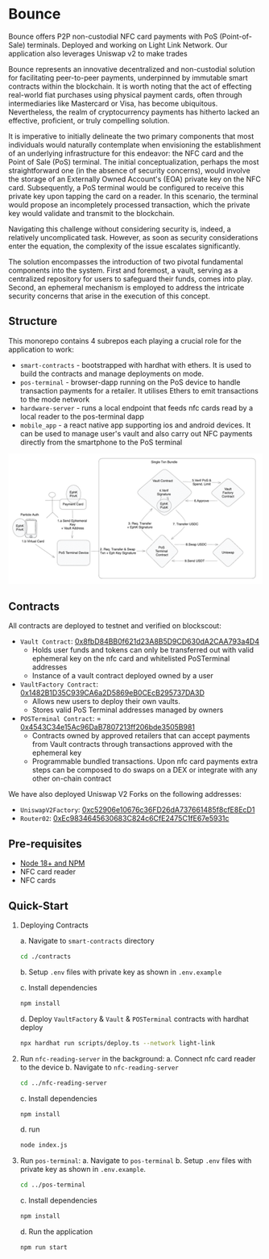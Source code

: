 # Bounce

Bounce offers P2P non-custodial NFC card payments with PoS (Point-of-Sale) terminals. Deployed and working on Light Link Network. Our application also leverages Uniswap v2 to make trades

Bounce represents an innovative decentralized and non-custodial solution for facilitating peer-to-peer payments, underpinned by immutable smart contracts within the blockchain. It is worth noting that the act of effecting real-world fiat purchases using physical payment cards, often through intermediaries like Mastercard or Visa, has become ubiquitous. Nevertheless, the realm of cryptocurrency payments has hitherto lacked an effective, proficient, or truly compelling solution.

It is imperative to initially delineate the two primary components that most individuals would naturally contemplate when envisioning the establishment of an underlying infrastructure for this endeavor: the NFC card and the Point of Sale (PoS) terminal. The initial conceptualization, perhaps the most straightforward one (in the absence of security concerns), would involve the storage of an Externally Owned Account's (EOA) private key on the NFC card. Subsequently, a PoS terminal would be configured to receive this private key upon tapping the card on a reader. In this scenario, the terminal would propose an incompletely processed transaction, which the private key would validate and transmit to the blockchain.

Navigating this challenge without considering security is, indeed, a relatively uncomplicated task. However, as soon as security considerations enter the equation, the complexity of the issue escalates significantly.

The solution encompasses the introduction of two pivotal fundamental components into the system. First and foremost, a vault, serving as a centralized repository for users to safeguard their funds, comes into play. Second, an ephemeral mechanism is employed to address the intricate security concerns that arise in the execution of this concept.

## Structure

This monorepo contains 4 subrepos each playing a crucial role for the application to work:

- `smart-contracts` - bootstrapped with hardhat with ethers. It is used to build the contracts and manage deployments on mode.
- `pos-terminal` - browser-dapp running on the PoS device to handle transaction payments for a retailer. It utilises Ethers to emit transactions to the mode network
- `hardware-server` - runs a local endpoint that feeds nfc cards read by a local reader to the pos-terminal dapp
- `mobile_app` - a react native app supporting ios and android devices. It can be used to manage user's vault and also carry out NFC payments directly from the smartphone to the PoS terminal

![alt text](./diagram.png)

## Contracts

All contracts are deployed to testnet and verified on blockscout:

- `Vault Contract`: [0x8fbD84BB0f621d23A8B5D9CD630dA2CAA793a4D4](https://testnet.snowtrace.io/address/0x8fbD84BB0f621d23A8B5D9CD630dA2CAA793a4D4/contract/43113/code)
  - Holds user funds and tokens can only be transferred out with valid ephemeral key on the nfc card and whitelisted PoSTerminal addresses
  - Instance of a vault contract deployed owned by a user
- `VaultFactory Contract`: [0x1482B1D35C939CA6a2D5869eB0CEcB295737DA3D](https://testnet.snowtrace.io/address/0x1482B1D35C939CA6a2D5869eB0CEcB295737DA3D/contract/43113/code)
  - Allows new users to deploy their own vaults.
  - Stores valid PoS Terminal addresses managed by owners
- `POSTerminal Contract`: = [0x4543C34e15Ac96DaB7807213ff206bde3505B981](https://testnet.snowtrace.io/address/0x4543C34e15Ac96DaB7807213ff206bde3505B981)
  - Contracts owned by approved retailers that can accept payments from Vault contracts through transactions approved with the ephemeral key
  - Programmable bundled transactions. Upon nfc card payments extra steps can be composed to do swaps on a DEX or integrate with any other on-chain contract

We have also deployed Uniswap V2 Forks on the following addresses:

- `UniswapV2Factory`: [0xc52906e10676c36FD26dA737661485f8cfE8EcD1](https://testnet.snowtrace.io/address/0xc52906e10676c36FD26dA737661485f8cfE8EcD1)
- `Router02`: [0xEc9834645630683C824c6CfE2475C1fE67e5931c](https://testnet.snowtrace.io/address/0xEc9834645630683C824c6CfE2475C1fE67e5931c)

## Pre-requisites

- [Node 18+ and NPM](https://docs.npmjs.com/downloading-and-installing-node-js-and-npm)
- NFC card reader
- NFC cards

## Quick-Start

1. Deploying Contracts

   a. Navigate to `smart-contracts` directory

   ```bash
   cd ./contracts
   ```

   b. Setup `.env` files with private key as shown in `.env.example`

   c. Install dependencies

   ```bash
   npm install
   ```

   d. Deploy `VaultFactory` & `Vault` & `POSTerminal` contracts with hardhat deploy

   ```bash
   npx hardhat run scripts/deploy.ts --network light-link
   ```

2. Run `nfc-reading-server` in the background:
   a. Connect nfc card reader to the device
   b. Navigate to `nfc-reading-server`

   ```bash
   cd ../nfc-reading-server
   ```

   c. Install dependencies

   ```bash
   npm install
   ```

   d. run

   ```bash
   node index.js
   ```

3. Run `pos-terminal`:
   a. Navigate to `pos-terminal`
   b. Setup `.env` files with private key as shown in `.env.example`.

   ```bash
   cd ../pos-terminal
   ```

   c. Install dependencies

   ```bash
   npm install
   ```

   d. Run the application

   ```bash
   npm run start
   ```
